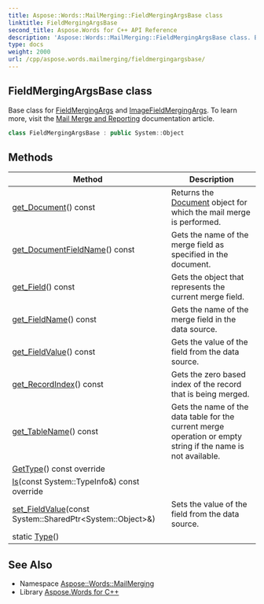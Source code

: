 ```yaml
---
title: Aspose::Words::MailMerging::FieldMergingArgsBase class
linktitle: FieldMergingArgsBase
second_title: Aspose.Words for C++ API Reference
description: 'Aspose::Words::MailMerging::FieldMergingArgsBase class. Base class for FieldMergingArgs and ImageFieldMergingArgs. To learn more, visit the  documentation article in C++.'
type: docs
weight: 2000
url: /cpp/aspose.words.mailmerging/fieldmergingargsbase/
---
```

## FieldMergingArgsBase class


Base class for [FieldMergingArgs](../fieldmergingargs/) and [ImageFieldMergingArgs](../imagefieldmergingargs/). To learn more, visit the [Mail Merge and Reporting](https://docs.aspose.com/words/cpp/mail-merge-and-reporting/) documentation article.

```cpp
class FieldMergingArgsBase : public System::Object
```

## Methods

| Method | Description |
| --- | --- |
| [get_Document](./get_document/)() const | Returns the [Document](./get_document/) object for which the mail merge is performed. |
| [get_DocumentFieldName](./get_documentfieldname/)() const | Gets the name of the merge field as specified in the document. |
| [get_Field](./get_field/)() const | Gets the object that represents the current merge field. |
| [get_FieldName](./get_fieldname/)() const | Gets the name of the merge field in the data source. |
| [get_FieldValue](./get_fieldvalue/)() const | Gets the value of the field from the data source. |
| [get_RecordIndex](./get_recordindex/)() const | Gets the zero based index of the record that is being merged. |
| [get_TableName](./get_tablename/)() const | Gets the name of the data table for the current merge operation or empty string if the name is not available. |
| [GetType](./gettype/)() const override |  |
| [Is](./is/)(const System::TypeInfo\&) const override |  |
| [set_FieldValue](./set_fieldvalue/)(const System::SharedPtr\<System::Object\>\&) | Sets the value of the field from the data source. |
| static [Type](./type/)() |  |

## See Also

* Namespace [Aspose::Words::MailMerging](../)
* Library [Aspose.Words for C++](../../)

